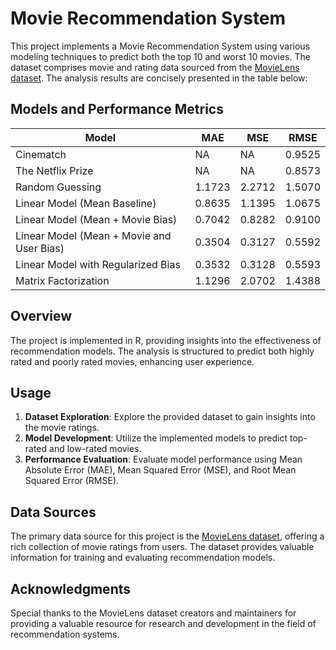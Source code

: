 # Movie Recommendation System

This project implements a Movie Recommendation System using various modeling techniques to predict both the top 10 and worst 10 movies. The dataset comprises movie and rating data sourced from the [MovieLens dataset](https://grouplens.org/datasets/movielens/). The analysis results are concisely presented in the table below:

## Models and Performance Metrics

| Model                           | MAE        | MSE        | RMSE      |
| --------------------------------|------------|------------|-----------|
| Cinematch                       | NA         | NA         | 0.9525    |
| The Netflix Prize               | NA         | NA         | 0.8573    |
| Random Guessing                 | 1.1723     | 2.2712     | 1.5070    |
| Linear Model (Mean Baseline)    | 0.8635     | 1.1395     | 1.0675    |
| Linear Model (Mean + Movie Bias) | 0.7042    | 0.8282     | 0.9100    |
| Linear Model (Mean + Movie and User Bias) | 0.3504 | 0.3127  | 0.5592    |
| Linear Model with Regularized Bias | 0.3532 | 0.3128  | 0.5593    |
| Matrix Factorization            | 1.1296     | 2.0702     | 1.4388    |

## Overview

The project is implemented in R, providing insights into the effectiveness of recommendation models. The analysis is structured to predict both highly rated and poorly rated movies, enhancing user experience.

## Usage

1. **Dataset Exploration**: Explore the provided dataset to gain insights into the movie ratings.
2. **Model Development**: Utilize the implemented models to predict top-rated and low-rated movies.
3. **Performance Evaluation**: Evaluate model performance using Mean Absolute Error (MAE), Mean Squared Error (MSE), and Root Mean Squared Error (RMSE).

## Data Sources

The primary data source for this project is the [MovieLens dataset](https://grouplens.org/datasets/movielens/), offering a rich collection of movie ratings from users. The dataset provides valuable information for training and evaluating recommendation models.

## Acknowledgments

Special thanks to the MovieLens dataset creators and maintainers for providing a valuable resource for research and development in the field of recommendation systems.


